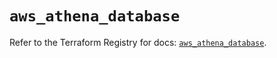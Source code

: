 # `aws_athena_database`

Refer to the Terraform Registry for docs: [`aws_athena_database`](https://registry.terraform.io/providers/hashicorp/aws/5.79.0/docs/resources/athena_database).
